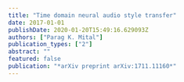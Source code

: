 ```yaml
---
title: "Time domain neural audio style transfer"
date: 2017-01-01
publishDate: 2020-01-20T15:49:16.629093Z
authors: ["Parag K. Mital"]
publication_types: ["2"]
abstract: ""
featured: false
publication: "*arXiv preprint arXiv:1711.11160*"
---
```


